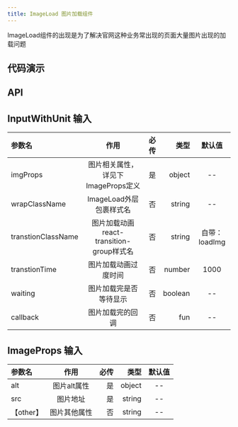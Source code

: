 ```yaml
---
title: ImageLoad 图片加载组件
---
```


ImageLoad组件的出现是为了解决官网这种业务常出现的页面大量图片出现的加载问题
## 代码演示

## API

## InputWithUnit 输入
| 参数名 | 作用 | 必传 | 类型 | 默认值  
:--|:--:|---:|---:|:---:   
| imgProps | 图片相关属性，详见下ImageProps定义 | 是 |  object | --  
| wrapClassName | ImageLoad外层包裹样式名 | 否 |  string | --  
| transtionClassName | 图片加载动画react-transition-group样式名 | 否 | string | 自带：loadImg
| transtionTime | 图片加载动画过度时间 | 否 | number | 1000
| waiting | 图片加载完是否等待显示 | 否 | boolean | --  
| callback | 图片加载完的回调 | 否 |  fun | --   

## ImageProps 输入
| 参数名 | 作用 | 必传 | 类型 | 默认值  
:--|:--:|---:|---:|:---:   
| alt | 图片alt属性 | 是 |  object | --  
| src | 图片地址 | 是 |  string | -- 
| 【other】 | 图片其他属性 | 否 |  string | -- 